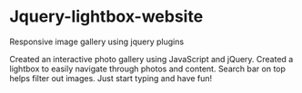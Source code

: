 # Jquery-lightbox-website
Responsive image gallery using jquery plugins

Created an interactive photo gallery using JavaScript and jQuery. 
Created a lightbox to easily navigate through photos and content.
Search bar on top helps filter out images. Just start typing and have fun! 
